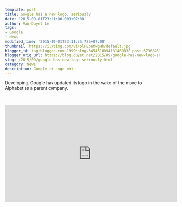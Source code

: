 ```yaml
---
template: post
title: Google has a new logo, seriously
date: '2015-09-01T23:11:00.003+07:00'
author: Van-Duyet Le
tags:
- Google
- News
modified_time: '2015-09-01T23:11:35.725+07:00'
thumbnail: https://i.ytimg.com/vi/olFEpeMwgHk/default.jpg
blogger_id: tag:blogger.com,1999:blog-3454518094181460838.post-6736876364691352464
blogger_orig_url: https://blog.duyet.net/2015/09/google-has-new-logo-seriously.html
slug: /2015/09/google-has-new-logo-seriously.html
category: News
description: Google có Logo mới
---
```


Developing. Google has updated its logo in the wake of the move to Alphabet as a parent company.<br /><br /><div style="text-align: center;"><br /></div><center><iframe allowfullscreen="" frameborder="0" height="315" src="https://www.youtube.com/embed/olFEpeMwgHk" width="560"></iframe></center>